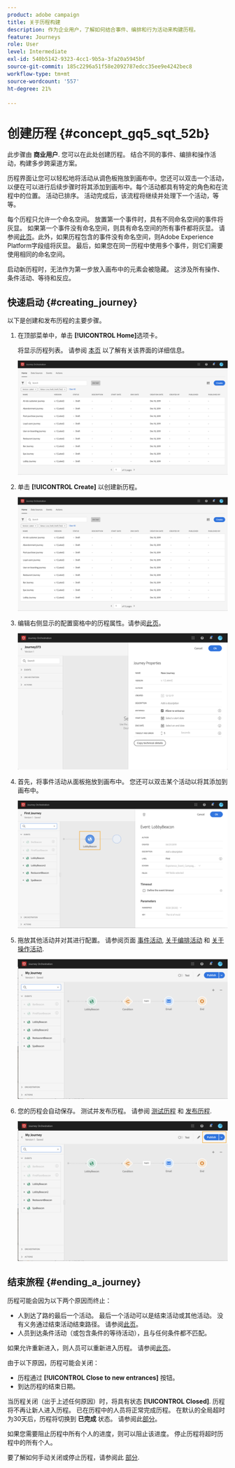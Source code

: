 ```yaml
---
product: adobe campaign
title: 关于历程构建
description: 作为企业用户，了解如何结合事件、编排和行为活动来构建历程。
feature: Journeys
role: User
level: Intermediate
exl-id: 540b5142-9323-4cc1-9b5a-3fa20a5945bf
source-git-commit: 185c2296a51f58e2092787edcc35ee9e4242bec8
workflow-type: tm+mt
source-wordcount: '557'
ht-degree: 21%

---
```


# 创建历程 {#concept_gq5_sqt_52b}

此步骤由 **商业用户**. 您可以在此处创建历程。 结合不同的事件、编排和操作活动，构建多步跨渠道方案。

历程界面让您可以轻松地将活动从调色板拖放到画布中。您还可以双击一个活动，以便在可以进行后续步骤时将其添加到画布中。每个活动都具有特定的角色和在流程中的位置。 活动已排序。 活动完成后，该流程将继续并处理下一个活动，等等。

每个历程只允许一个命名空间。 放置第一个事件时，具有不同命名空间的事件将灰显。 如果第一个事件没有命名空间，则具有命名空间的所有事件都将灰显。 请参阅[此页](../event/selecting-the-namespace.md)。此外，如果历程包含的事件没有命名空间，则Adobe Experience Platform字段组将灰显。 最后，如果您在同一历程中使用多个事件，则它们需要使用相同的命名空间。

启动新历程时，无法作为第一步放入画布中的元素会被隐藏。 这涉及所有操作、条件活动、等待和反应。

## 快速启动 {#creating_journey}

以下是创建和发布历程的主要步骤。

1. 在顶部菜单中，单击 **[!UICONTROL Home]**&#x200B;选项卡。

   将显示历程列表。 请参阅 [本页](../building-journeys/using-the-journey-designer.md) 以了解有关该界面的详细信息。

   ![](../assets/journey30.png)

1. 单击 **[!UICONTROL Create]** 以创建新历程。

   ![](../assets/journey31.png)

1. 编辑右侧显示的配置窗格中的历程属性。请参阅[此页](../building-journeys/changing-properties.md)。

   ![](../assets/journey32.png)

1. 首先，将事件活动从面板拖放到画布中。 您还可以双击某个活动以将其添加到画布中。

   ![](../assets/journey33.png)

1. 拖放其他活动并对其进行配置。 请参阅页面 [事件活动](../building-journeys/event-activities.md), [关于编排活动](../building-journeys/about-orchestration-activities.md) 和 [关于操作活动](../building-journeys/about-action-activities.md).

   ![](../assets/journey34.png)

1. 您的历程会自动保存。 测试并发布历程。 请参阅 [测试历程](../building-journeys/testing-the-journey.md) 和 [发布历程](../building-journeys/publishing-the-journey.md).

   ![](../assets/journey36.png)

## 结束旅程 {#ending_a_journey}

历程可能会因为以下两个原因而终止：

* 人到达了路的最后一个活动。 最后一个活动可以是结束活动或其他活动。 没有义务通过结束活动结束路径。 请参阅[此页](../building-journeys/end-activity.md)。
* 人员到达条件活动（或包含条件的等待活动），且与任何条件都不匹配。

如果允许重新进入，则人员可以重新进入历程。 请参阅[此页](../building-journeys/changing-properties.md)。

由于以下原因，历程可能会关闭：

* 历程通过 **[!UICONTROL Close to new entrances]** 按钮。
* 到达历程的结束日期。

当历程关闭（出于上述任何原因）时，将具有状态 **[!UICONTROL Closed]**. 历程将不再让新人进入历程。 已在历程中的人员将正常完成历程。 在默认的全局超时为30天后，历程将切换到 **已完成** 状态。 请参阅此[部分](../building-journeys/changing-properties.md#entrance)。

如果您需要阻止历程中所有个人的进度，则可以阻止该进度。 停止历程将超时历程中的所有个人。

要了解如何手动关闭或停止历程，请参阅此 [部分](../building-journeys/terminating-a-journey.md).
